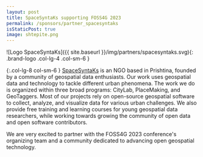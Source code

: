 ```yaml
---
layout: post
title: SpaceSyntaKs supporting FOSS4G 2023
permalink: /sponsors/partner_spacesyntaks
isStaticPost: true
image: shtepite.png
---
```


![Logo SpaceSyntaKs]({{ site.baseurl }}/img/partners/spacesyntaks.svg){: .brand-logo .col-lg-4 .col-sm-6 }

{:.col-lg-8 col-sm-6 }
[SpaceSyntaKs](https://fj.linkedin.com/company/space-syntaks) is an NGO based in Prishtina, founded by a community of geospatial data enthusiasts. Our work uses geospatial data and technology to tackle different urban phenomena. The work we do is organized within three broad programs: CityLab, PlaceMaking, and GeoTaggers. Most of our projects rely on open-source geospatial software to collect, analyze, and visualize data for various urban challenges. We also provide free training and learning courses for young geospatial data researchers, while working towards growing the community of open data and open software contributors.

We are very excited to partner with the FOSS4G 2023 conference's organizing team and a community dedicated to advancing open geospatial technology.
